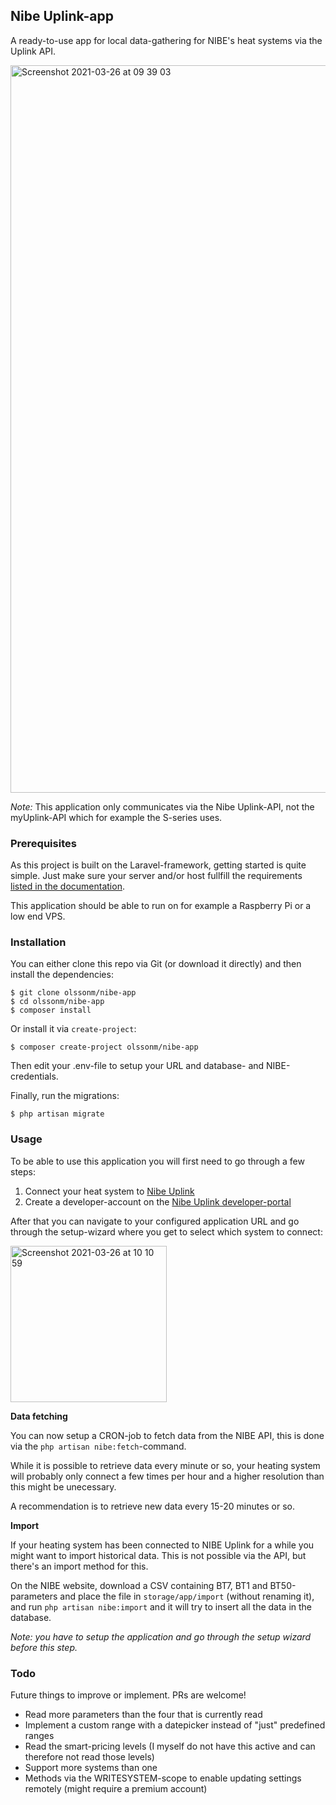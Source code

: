 ## Nibe Uplink-app

A ready-to-use app for local data-gathering for NIBE's heat systems via the Uplink API.

<img width="1164" alt="Screenshot 2021-03-26 at 09 39 03" src="https://user-images.githubusercontent.com/907114/112606094-4735ce80-8e18-11eb-9955-dba435aa2411.png">

*Note:* This application only communicates via the Nibe Uplink-API, not the myUplink-API which for example the S-series uses.

### Prerequisites

As this project is built on the Laravel-framework, getting started is quite simple. Just make sure your server and/or host fullfill the requirements [listed in the documentation](https://laravel.com/docs/8.x/deployment#server-requirements). 

This application should be able to run on for example a Raspberry Pi or a low end VPS.

### Installation

You can either clone this repo via Git (or download it directly) and then install the dependencies:

```
$ git clone olssonm/nibe-app
$ cd olssonm/nibe-app
$ composer install
```

Or install it via `create-project`:

```
$ composer create-project olssonm/nibe-app
```

Then edit your .env-file to setup your URL and database- and NIBE-credentials.

Finally, run the migrations:

```
$ php artisan migrate
```

### Usage

To be able to use this application you will first need to go through a few steps:

1. Connect your heat system to [Nibe Uplink](https://www.nibeuplink.com/)
2. Create a developer-account on the [Nibe Uplink developer-portal](https://api.nibeuplink.com/)

After that you can navigate to your configured application URL and go through the setup-wizard where you get to select which system to connect:

<img width="250" alt="Screenshot 2021-03-26 at 10 10 59" src="https://user-images.githubusercontent.com/907114/112609238-9a5d5080-8e1b-11eb-91ba-ab12ec9ca9cc.png">

**Data fetching**

You can now setup a CRON-job to fetch data from the NIBE API, this is done via the `php artisan nibe:fetch`-command.

While it is possible to retrieve data every minute or so, your heating system will probably only connect a few times per hour and a higher resolution than this might be unecessary. 

A recommendation is to retrieve new data every 15-20 minutes or so.

**Import**

If your heating system has been connected to NIBE Uplink for a while you might want to import historical data. This is not possible via the API, but there's an import method for this.

On the NIBE website, download a CSV containing BT7, BT1 and BT50-parameters and place the file in `storage/app/import` (without renaming it), and run `php artisan nibe:import` and it will try to insert all the data in the database. 

*Note: you have to setup the application and go through the setup wizard before this step.*

### Todo

Future things to improve or implement. PRs are welcome!

- Read more parameters than the four that is currently read
- Implement a custom range with a datepicker instead of "just" predefined ranges
- Read the smart-pricing levels (I myself do not have this active and can therefore not read those levels)
- Support more systems than one
- Methods via the WRITESYSTEM-scope to enable updating settings remotely (might require a premium account)
